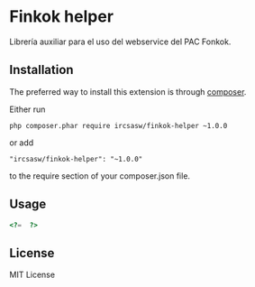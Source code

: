 Finkok helper
=======================================

Librería auxiliar para el uso del webservice del PAC Fonkok.

## Installation
The preferred way to install this extension is through [composer](https://getcomposer.org/).

Either run
~~~
php composer.phar require ircsasw/finkok-helper ~1.0.0
~~~
or add
~~~
"ircsasw/finkok-helper": "~1.0.0"
~~~
to the require section of your composer.json file.

## Usage
```php
<?=  ?>
```

## License
MIT License
